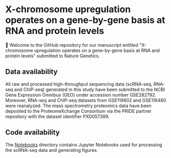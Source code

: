 # X-chromosome upregulation operates on a gene-by-gene basis at RNA and protein levels
🎉 Welcome to the GitHub repository for our manuscript entitled "X-chromosome upregulation operates on a gene-by-gene basis at RNA and protein levels" submitted to Nature Genetics.

## Data availability
All raw and processed high-throughput sequencing data (scRNA-seq, RNA-seq and ChIP-seq) generated in this study have been submitted to the NCBI Gene Expression Omnibus (GEO) under accession number GSE282792. Moreover, RNA-seq and ChIP-seq datasets from GSE119602 and GSE116480 were reanalyzed.
The mass spectrometry proteomics data have been deposited to the ProteomeXchange Consortium via the PRIDE partner repository with the dataset identifier PXD057399.

## Code availability
The [Notebooks](https://github.com/pasquelab/Mice-XCU/tree/main/Notebooks) directory contains Jupyter Notebooks used for processing the scRNA-seq data and generating figures.
